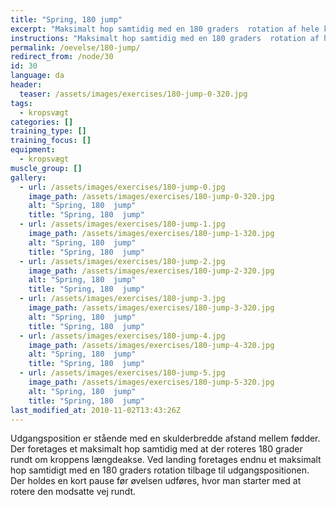 ```yaml
---
title: "Spring, 180 jump"
excerpt: "Maksimalt hop samtidig med en 180 graders  rotation af hele kroppen. Ved landing foretages endnu et maksimalt hop samtidigt med en 180 graders rotation den anden vej og tilbage til udgangsposition"
instructions: "Maksimalt hop samtidig med en 180 graders  rotation af hele kroppen. Ved landing foretages endnu et maksimalt hop samtidigt med en 180 graders rotation den anden vej og tilbage til udgangsposition"
permalink: /oevelse/180-jump/
redirect_from: /node/30
id: 30
language: da
header:
  teaser: /assets/images/exercises/180-jump-0-320.jpg
tags:
  - kropsvægt
categories: []
training_type: [] 
training_focus: []
equipment:
  - kropsvægt
muscle_group: []
gallery:
  - url: /assets/images/exercises/180-jump-0.jpg
    image_path: /assets/images/exercises/180-jump-0-320.jpg
    alt: "Spring, 180  jump"
    title: "Spring, 180  jump"
  - url: /assets/images/exercises/180-jump-1.jpg
    image_path: /assets/images/exercises/180-jump-1-320.jpg
    alt: "Spring, 180  jump"
    title: "Spring, 180  jump"
  - url: /assets/images/exercises/180-jump-2.jpg
    image_path: /assets/images/exercises/180-jump-2-320.jpg
    alt: "Spring, 180  jump"
    title: "Spring, 180  jump"
  - url: /assets/images/exercises/180-jump-3.jpg
    image_path: /assets/images/exercises/180-jump-3-320.jpg
    alt: "Spring, 180  jump"
    title: "Spring, 180  jump"
  - url: /assets/images/exercises/180-jump-4.jpg
    image_path: /assets/images/exercises/180-jump-4-320.jpg
    alt: "Spring, 180  jump"
    title: "Spring, 180  jump"
  - url: /assets/images/exercises/180-jump-5.jpg
    image_path: /assets/images/exercises/180-jump-5-320.jpg
    alt: "Spring, 180  jump"
    title: "Spring, 180  jump"
last_modified_at: 2010-11-02T13:43:26Z
---
```


Udgangsposition er stående med en skulderbredde afstand mellem fødder. Der foretages et maksimalt hop samtidig med at der roteres 180 grader rundt om kroppens længdeakse. Ved landing foretages endnu et maksimalt hop samtidigt med en 180 graders rotation tilbage til udgangspositionen. Der holdes en kort pause før øvelsen udføres, hvor man starter med at rotere den modsatte vej rundt.
